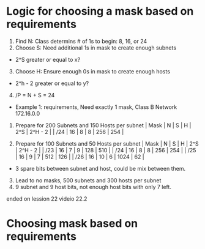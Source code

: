 # Logic for choosing a mask based on requirements
1. Find N: Class determins # of 1s to begin: 8, 16, or 24
2. Choose S: Need additional 1s in mask to create enough subnets
- 2^S greater or equal to x? 
3. Choose H: Ensure enough 0s in mask to create enough hosts
- 2^h - 2 greater or equal to y?
4. /P = N + S = 24

- Example 1: requirements, Need exactly 1 mask, Class B Network 172.16.0.0
1. Prepare for 200 Subnets and 150 Hosts per subnet
| Mask   | N   | S | H | 2^S | 2^H - 2 |
| /24    | 16  | 8 | 8 | 256 | 254 | 

2. Prepare for 100 Subnets and 50 Hosts per subnet
| Mask   | N   | S   | H | 2^S   | 2^H - 2 |
| /23    | 16  | 7   | 9 | 128   | 510 | 
| /24    | 16  | 8   | 8 | 256   | 254 | 
| /25    | 16  | 9   | 7 | 512   | 126 | 
| /26    | 16  | 10  | 6 | 1024  | 62  | 
- 3 spare bits between subnet and host, could be mix between them.
3. Lead to no masks, 500 subnets and 300 hosts per subnet
4. 9 subnet and 9 host bits, not enough host bits with only 7 left.



ended on lession 22 videio 22.2

# Choosing mask based on requirements

